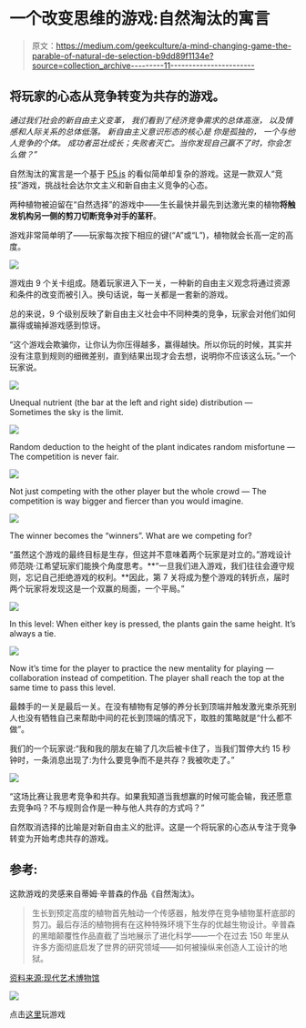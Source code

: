 # 一个改变思维的游戏:自然淘汰的寓言

> 原文：<https://medium.com/geekculture/a-mind-changing-game-the-parable-of-natural-de-selection-b9dd89f1134e?source=collection_archive---------11----------------------->

## 将玩家的心态从竞争转变为共存的游戏。

*通过我们社会的新自由主义变革，
我们看到了经济竞争需求的总体高涨，
以及情感和人际关系的总体低落。
新自由主义意识形态的核心是
你是孤独的，
一个与他人竞争的个体。
成功者茁壮成长；失败者灭亡。当你发现自己赢不了时，你会怎么做？”*

自然淘汰的寓言是一个基于 [P5.js](https://p5js.org/) 的看似简单却复杂的游戏。这是一款双人“竞技”游戏，挑战社会达尔文主义和新自由主义竞争的心态。

两种植物被迫留在“自然选择”的游戏中——生长最快并最先到达激光束的植物**将触发机构另一侧的剪刀切断竞争对手的茎秆**。

游戏非常简单明了——玩家每次按下相应的键(“A”或“L”)，植物就会长高一定的高度。

![](img/37d47d7675d6b825cd1e7597d6d18ad6.png)

游戏由 9 个关卡组成。随着玩家进入下一关，一种新的自由主义观念将通过资源和条件的改变而被引入。换句话说，每一关都是一套新的游戏。

总的来说，9 个级别反映了新自由主义社会中不同种类的竞争，玩家会对他们如何赢得或输掉游戏感到惊讶。

“这个游戏会欺骗你，让你认为你压得越多，赢得越快。所以你玩的时候，其实并没有注意到规则的细微差别，直到结果出现才会去想，说明你不应该这么玩。”一个玩家说。

![](img/0256f41c43e2d418276eea95f3a3e786.png)

Unequal nutrient (the bar at the left and right side) distribution — Sometimes the sky is the limit.

![](img/9a350c51fd388262067895af2c1cc9d4.png)

Random deduction to the height of the plant indicates random misfortune — The competition is never fair.

![](img/5789b1fbc5e7525b858ea6f1b513b371.png)

Not just competing with the other player but the whole crowd — The competition is way bigger and fiercer than you would imagine.

![](img/042017c33aca54ebde6c5a93e6a72a05.png)

The winner becomes the “winners”. What are we competing for?

“虽然这个游戏的最终目标是生存，但这并不意味着两个玩家是对立的。”游戏设计师范晓·江希望玩家们能换个角度思考。**“一旦我们进入游戏，我们往往会遵守规则，忘记自己拒绝游戏的权利。**因此，第 7 关将成为整个游戏的转折点，届时两个玩家将发现这是一个双赢的局面，一个平局。”

![](img/84d54d40e9807d10815e63bf54e3f8e1.png)

In this level: When either key is pressed, the plants gain the same height. It’s always a tie.

![](img/1acc74f5837d925694b438048ec5219a.png)

Now it’s time for the player to practice the new mentality for playing — collaboration instead of competition. The player shall reach the top at the same time to pass this level.

最棘手的一关是最后一关。在没有植物有足够的养分长到顶端并触发激光束杀死别人也没有牺牲自己来帮助中间的花长到顶端的情况下，取胜的策略就是“什么都不做”。

我们的一个玩家说:“我和我的朋友在输了几次后被卡住了，当我们暂停大约 15 秒钟时，一条消息出现了:为什么要竞争而不是共存？我被吹走了。”

![](img/9b94203fdb1217eb17e8b6a7d51b7991.png)

“这场比赛让我思考竞争和共存。如果我知道当我想赢的时候可能会输，我还愿意去竞争吗？不与规则合作是一种与他人共存的方式吗？”

自然取消选择的比喻是对新自由主义的批评。这是一个将玩家的心态从专注于竞争转变为开始考虑共存的游戏。

## 参考:

这款游戏的灵感来自蒂姆·辛普森的作品《自然淘汰》。

> 生长到预定高度的植物首先触动一个传感器，触发停在竞争植物茎杆底部的剪刀。最后存活的植物拥有在这种特殊环境下生存的优越生物设计。辛普森的黑暗颠覆性作品直截了当地展示了进化科学——一个在过去 150 年里从许多方面彻底启发了世界的研究领域——如何被操纵来创造人工设计的地狱。

[资料来源:现代艺术博物馆](https://www.moma.org/interactives/exhibitions/2013/designandviolence/natural-deselection-tim-simpson/)

![](img/8b66fbd82ef125a9bd92403f3355a290.png)

点击[这里](https://preview.p5js.org/XiaofanJ1VNG/present/QarDASWgY/index.html)玩游戏